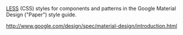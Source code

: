 [LESS](http://lesscss.org/) (CSS) styles for components and patterns in the Google Material Design ("Paper") style guide.

http://www.google.com/design/spec/material-design/introduction.html
